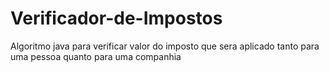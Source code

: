 # Verificador-de-Impostos
Algoritmo java para verificar valor do imposto que sera aplicado tanto para uma pessoa quanto para uma companhia
